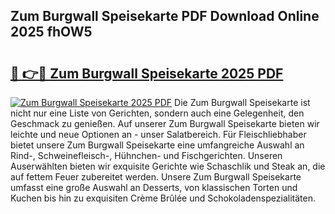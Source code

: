 ## Zum Burgwall Speisekarte PDF Download Online 2025 fhOW5

# <h2><a href="http://gc95w4.nevu.top/?p=Zum+Burgwall+Speisekarte">🔗 👉🔴 Zum Burgwall Speisekarte 2025 PDF</a></h2>

[![Zum Burgwall Speisekarte 2025 PDF](https://i.imgur.com/dBaPXMq.png)](http://gc95w4.nevu.top/?p=Zum+Burgwall+Speisekarte)
Die Zum Burgwall Speisekarte ist nicht nur eine Liste von Gerichten, sondern auch eine Gelegenheit, den Geschmack zu genießen. Auf unserer Zum Burgwall Speisekarte bieten wir leichte und neue Optionen an - unser Salatbereich. Für Fleischliebhaber bietet unsere Zum Burgwall Speisekarte eine umfangreiche Auswahl an Rind-, Schweinefleisch-, Hühnchen- und Fischgerichten. Unseren Auserwählten bieten wir exquisite Gerichte wie Schaschlik und Steak an, die auf fettem Feuer zubereitet werden. Unsere Zum Burgwall Speisekarte umfasst eine große Auswahl an Desserts, von klassischen Torten und Kuchen bis hin zu exquisiten Crème Brûlée und Schokoladenspezialitäten.
